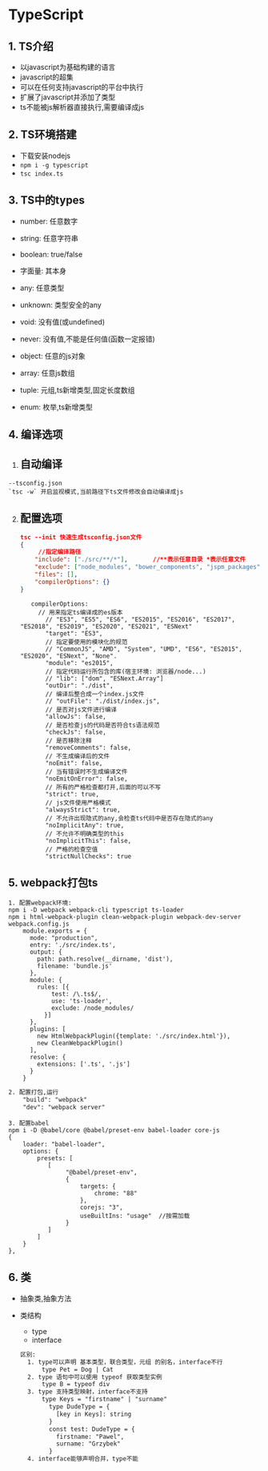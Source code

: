 # TypeScript

## 1. TS介绍

+ 以javascript为基础构建的语言
+ javascript的超集
+ 可以在任何支持javascript的平台中执行
+ 扩展了javascript并添加了类型
+ ts不能被js解析器直接执行,需要编译成js

## 2. TS环境搭建

+ 下载安装nodejs
+ `npm i -g typescript`
+ `tsc index.ts`

## 3.  TS中的types

+ number: 任意数字

+ string: 任意字符串
+ boolean: true/false
+ 字面量: 其本身
+ any: 任意类型
+ unknown: 类型安全的any
+ void: 没有值(或undefined)
+ never: 没有值,不能是任何值(函数一定报错)
+ object: 任意的js对象
+ array: 任意js数组
+ tuple: 元组,ts新增类型,固定长度数组
+ enum: 枚举,ts新增类型

## 4. 编译选项

1. ## 自动编译

```
--tsconfig.json
`tsc -w` 开启监视模式,当前路径下ts文件修改会自动编译成js
```

2. ## 配置选项

   ```json
   tsc --init 快速生成tsconfig.json文件
   {
    	//指定编译路径   
       "include": ["./src/**/*"],		//**表示任意目录 *表示任意文件
       "exclude": ["node_modules", "bower_components", "jspm_packages"],
       "files": [],
       "compilerOptions": {}
   }
   ```
   
   ```
      compilerOptions:
      	// 用来指定ts编译成的es版本
          // "ES3", "ES5", "ES6", "ES2015", "ES2016", "ES2017", "ES2018", "ES2019", "ES2020", "ES2021", "ESNext"
          "target": "ES3",
          // 指定要使用的模块化的规范
          // "CommonJS", "AMD", "System", "UMD", "ES6", "ES2015", "ES2020", "ESNext", "None".
          "module": "es2015",
          // 指定代码运行所包含的库(宿主环境: 浏览器/node...)
          // "lib": ["dom", "ESNext.Array"]
          "outDir": "./dist",
          // 编译后整合成一个index.js文件
          // "outFile": "./dist/index.js",
          // 是否对js文件进行编译
          "allowJs": false,
          // 是否检查js的代码是否符合ts语法规范
          "checkJs": false,
          // 是否移除注释
          "removeComments": false,
          // 不生成编译后的文件
          "noEmit": false,
          // 当有错误时不生成编译文件
          "noEmitOnError": false,
          // 所有的严格检查都打开,后面的可以不写
          "strict": true,
          // js文件使用严格模式
          "alwaysStrict": true,
          // 不允许出现隐式的any,会检查ts代码中是否存在隐式的any
          "noImplicitAny": true,
          // 不允许不明确类型的this
          "noImplicitThis": false,
          // 严格的检查空值
          "strictNullChecks": true
   ```
## 5. webpack打包ts

```
1. 配置webpack环境:
npm i -D webpack webpack-cli typescript ts-loader
npm i html-webpack-plugin clean-webpack-plugin webpack-dev-server
webpack.config.js
    module.exports = {
      mode: "production",
      entry: './src/index.ts',
      output: {
        path: path.resolve(__dirname, 'dist'),
        filename: 'bundle.js'
      },
      module: {
        rules: [{
            test: /\.ts$/,
            use: 'ts-loader',
            exclude: /node_modules/
          }]
      },
      plugins: [
        new HtmlWebpackPlugin({template: './src/index.html'}),
        new CleanWebpackPlugin()
      ],
      resolve: {
        extensions: ['.ts', '.js']
      }
    }
```

```txt
2. 配置打包,运行
    "build": "webpack"
    "dev": "webpack server"
```

```
3. 配置babel
npm i -D @babel/core @babel/preset-env babel-loader core-js
{
    loader: "babel-loader",
    options: {
	    presets: [
           [
                "@babel/preset-env",
                {
                    targets: {
                        chrome: "88"
                    },
                    corejs: "3",
                    useBuiltIns: "usage"  //按需加载
                }
           ]
        ]
    }
},
```

## 6. 类

+ 抽象类,抽象方法

+ 类结构

  + type
  + interface

  ```txt
  区别:
  	1. type可以声明 基本类型，联合类型，元组 的别名，interface不行
  		type Pet = Dog | Cat
  	2. type 语句中可以使用 typeof 获取类型实例
  		type B = typeof div
  	3. type 支持类型映射，interface不支持
  		type Keys = "firstname" | "surname"
          type DudeType = {
            [key in Keys]: string
          }
          const test: DudeType = {
            firstname: "Pawel",
            surname: "Grzybek"
          }
  	4. interface能够声明合并，type不能
  ```

  